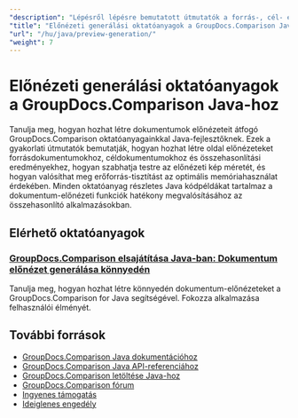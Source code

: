 ```yaml
---
"description": "Lépésről lépésre bemutatott útmutatók a forrás-, cél- és eredménydokumentumok oldalelőnézeteinek létrehozásához a GroupDocs.Comparison for Java használatával."
"title": "Előnézeti generálási oktatóanyagok a GroupDocs.Comparison Java-hoz"
"url": "/hu/java/preview-generation/"
"weight": 7
---
```


# Előnézeti generálási oktatóanyagok a GroupDocs.Comparison Java-hoz

Tanulja meg, hogyan hozhat létre dokumentumok előnézeteit átfogó GroupDocs.Comparison oktatóanyagainkkal Java-fejlesztőknek. Ezek a gyakorlati útmutatók bemutatják, hogyan hozhat létre oldal előnézeteket forrásdokumentumokhoz, céldokumentumokhoz és összehasonlítási eredményekhez, hogyan szabhatja testre az előnézeti kép méretét, és hogyan valósíthat meg erőforrás-tisztítást az optimális memóriahasználat érdekében. Minden oktatóanyag részletes Java kódpéldákat tartalmaz a dokumentum-előnézeti funkciók hatékony megvalósításához az összehasonlító alkalmazásokban.

## Elérhető oktatóanyagok

### [GroupDocs.Comparison elsajátítása Java-ban: Dokumentum előnézet generálása könnyedén](./groupdocs-comparison-java-generate-previews/)
Tanulja meg, hogyan hozhat létre könnyedén dokumentum-előnézeteket a GroupDocs.Comparison for Java segítségével. Fokozza alkalmazása felhasználói élményét.

## További források

- [GroupDocs.Comparison Java dokumentációhoz](https://docs.groupdocs.com/comparison/java/)
- [GroupDocs.Comparison Java API-referenciához](https://reference.groupdocs.com/comparison/java/)
- [GroupDocs.Comparison letöltése Java-hoz](https://releases.groupdocs.com/comparison/java/)
- [GroupDocs.Comparison fórum](https://forum.groupdocs.com/c/comparison)
- [Ingyenes támogatás](https://forum.groupdocs.com/)
- [Ideiglenes engedély](https://purchase.groupdocs.com/temporary-license/)